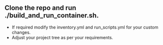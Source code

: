 ## Clone the repo and run ./build_and_run_container.sh. 
- If required modify the inventory.yml and run_scripts.yml for your custom changes.
- Adjust your project tree as per your requirements.
